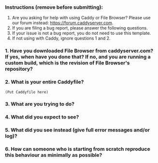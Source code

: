 ### Instructions (remove before submitting):

1. Are you asking for help with using Caddy or File Browser? Please use our forum instead: https://forum.caddyserver.com.
2. If you are filing a bug report, please answer the following questions.
3. If your issue is not a bug report, you do not need to use this template.
4. If not using with Caddy, ignore questions 1 and 2.

### 1. Have you downloaded File Browser from caddyserver.com? If yes, when have you done that? If no, and you are running a custom build, which is the revision of File Browser's repository?

### 2. What is your entire Caddyfile?
```text
(Put Caddyfile here)
```

### 3. What are you trying to do?


### 4. What did you expect to see?


### 5. What did you see instead (give full error messages and/or log)?


### 6. How can someone who is starting from scratch reproduce this behaviour as minimally as possible?
